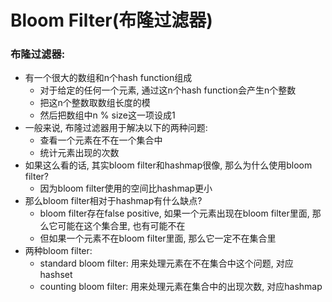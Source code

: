 # Bloom Filter\(布隆过滤器\)

### 布隆过滤器:

* 有一个很大的数组和n个hash function组成
  * 对于给定的任何一个元素, 通过这n个hash function会产生n个整数
  * 把这n个整数取数组长度的模
  * 然后把数组中n % size这一项设成1
* 一般来说, 布隆过滤器用于解决以下的两种问题:
  * 查看一个元素在不在一个集合中
  * 统计元素出现的次数
* 如果这么看的话, 其实bloom filter和hashmap很像, 那么为什么使用bloom filter?
  * 因为bloom filter使用的空间比hashmap更小
* 那么bloom filter相对于hashmap有什么缺点?
  * bloom filter存在false positive, 如果一个元素出现在bloom filter里面, 那么它可能在这个集合里, 也有可能不在
  * 但如果一个元素不在bloom filter里面, 那么它一定不在集合里
* 两种bloom filter:
  * standard bloom filter: 用来处理元素在不在集合中这个问题, 对应hashset
  * counting bloom filter: 用来处理元素在集合中的出现次数, 对应hashmap



